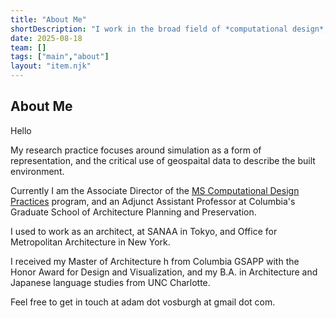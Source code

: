 ```yaml
---
title: "About Me"
shortDescription: "I work in the broad field of *computational design*, and I make work, help run a program, and teach courses within that field."
date: 2025-08-18
team: []
tags: ["main","about"]
layout: "item.njk"
---
```


## About Me

Hello

My research practice focuses around simulation as a form of representation, and the critical use of geospaital data to describe the built environment.

Currently I am the Associate Director of the [MS Computational Design Practices](https://www.arch.columbia.edu/programs/15-m-s-computational-design-practices) program, and an Adjunct Assistant Professor at Columbia's Graduate School of Architecture Planning and Preservation.

I used to work as an architect, at SANAA in Tokyo, and Office for Metropolitan Architecture in New York.

I received my Master of Architecture h from Columbia GSAPP with the Honor Award for Design and Visualization, and my B.A. in Architecture and Japanese language studies from UNC Charlotte.

Feel free to get in touch at adam dot vosburgh at gmail dot com.